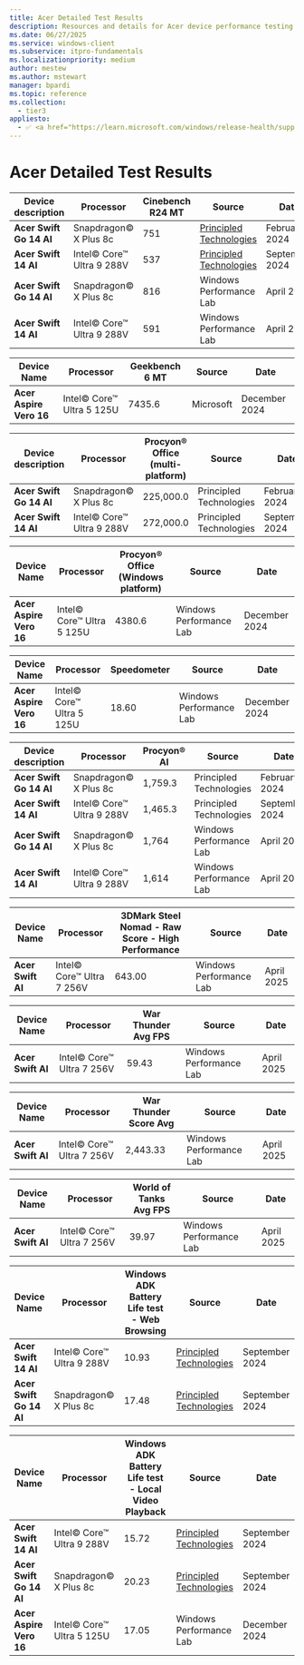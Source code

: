 ```yaml
---
title: Acer Detailed Test Results
description: Resources and details for Acer device performance testing.
ms.date: 06/27/2025
ms.service: windows-client
ms.subservice: itpro-fundamentals
ms.localizationpriority: medium
author: mestew
ms.author: mstewart
manager: bpardi
ms.topic: reference
ms.collection:
  - tier3
appliesto:
  - ✅ <a href="https://learn.microsoft.com/windows/release-health/supported-versions-windows-client" target="_blank">Windows 11</a>
---
```


# Acer Detailed Test Results

| **Device description** | **Processor** | **Cinebench R24 MT** | **Source** | **Date** |
|---|---|---|---|---|
| **Acer Swift Go 14 AI** | Snapdragon© X Plus 8c | 751 | [Principled Technologies](https://www.principledtechnologies.com/Microsoft/Copilot-plus-PC-performance/) | February 2024 |
| **Acer Swift 14 AI** | Intel© Core™ Ultra 9 288V | 537 | [Principled Technologies](https://www.principledtechnologies.com/Microsoft/Copilot-plus-PC-performance/) | September 2024 |
| **Acer Swift Go 14 AI** | Snapdragon© X Plus 8c | 816 | Windows Performance Lab | April 2025 |
| **Acer Swift 14 AI** | Intel© Core™ Ultra 9 288V | 591 | Windows Performance Lab | April 2025 |

| **Device Name** | **Processor** | **Geekbench 6 MT** | **Source** | **Date** |
|---|---|---|---|---|
| **Acer Aspire Vero 16** | Intel© Core™ Ultra 5 125U | 7435.6 | Microsoft | December 2024 |

| **Device description** | **Processor** | **Procyon® Office (multi-platform)** | **Source** | **Date** |
|---|---|---|---|---|
| **Acer Swift Go 14 AI** | Snapdragon© X Plus 8c | 225,000.0 | Principled Technologies | February 2024 |
| **Acer Swift 14 AI** | Intel© Core™ Ultra 9 288V | 272,000.0 | Principled Technologies | September 2024 |

| **Device Name** | **Processor** | **Procyon® Office (Windows platform)** | **Source** | **Date** |
|---|---|---|---|---|
| **Acer Aspire Vero 16** | Intel© Core™ Ultra 5 125U | 4380.6 | Windows Performance Lab | December 2024 |

| **Device Name** | **Processor** | **Speedometer** | **Source** | **Date** |
|---|---|---|---|---|
| **Acer Aspire Vero 16** | Intel© Core™ Ultra 5 125U | 18.60 | Windows Performance Lab | December 2024 |

| **Device description** | **Processor** | **Procyon® AI** | **Source** | **Date** |
|---|---|---|---|---|
| **Acer Swift Go 14 AI** | Snapdragon© X Plus 8c | 1,759.3 | Principled Technologies | February 2024 |
| **Acer Swift 14 AI** | Intel© Core™ Ultra 9 288V | 1,465.3 | Principled Technologies | September 2024 |
| **Acer Swift Go 14 AI** | Snapdragon© X Plus 8c | 1,764 | Windows Performance Lab | April 2025 |
| **Acer Swift 14 AI** | Intel© Core™ Ultra 9 288V | 1,614 | Windows Performance Lab | April 2025 |

| **Device Name** | **Processor** | **3DMark Steel Nomad - Raw Score - High Performance** | **Source** | **Date** |
|---|---|---|---|---|
| **Acer Swift AI** | Intel© Core™ Ultra 7 256V | 643.00 | Windows Performance Lab | April 2025 |

| **Device Name** | **Processor** | **War Thunder Avg FPS** | **Source** | **Date** |
|---|---|---|---|---|
| **Acer Swift AI** | Intel© Core™ Ultra 7 256V | 59.43 | Windows Performance Lab | April 2025 |

| **Device Name** | **Processor** | **War Thunder Score Avg** | **Source** | **Date** |
|---|---|---|---|---|
| **Acer Swift AI** | Intel© Core™ Ultra 7 256V | 2,443.33 | Windows Performance Lab | April 2025 |

| **Device Name** | **Processor** | **World of Tanks Avg FPS** | **Source** | **Date** |
|---|---|---|---|---|
| **Acer Swift AI** | Intel© Core™ Ultra 7 256V | 39.97 | Windows Performance Lab | April 2025 |

| **Device Name** | **Processor** | **Windows ADK Battery Life test - Web Browsing** | **Source** | **Date** |
|---|---|---|---|---|
| **Acer Swift 14 AI** | Intel© Core™ Ultra 9 288V | 10.93 | [Principled Technologies](https://www.principledtechnologies.com/Microsoft/Copilot-plus-PC-performance/) | September 2024 |
| **Acer Swift Go 14 AI** | Snapdragon© X Plus 8c | 17.48 | [Principled Technologies](https://www.principledtechnologies.com/Microsoft/Copilot-plus-PC-performance/) | September 2024 |

| **Device Name** | **Processor** | **Windows ADK Battery Life test - Local Video Playback** | **Source** | **Date** |
|---|---|---|---|---|
| **Acer Swift 14 AI** | Intel© Core™ Ultra 9 288V | 15.72 | [Principled Technologies](https://www.principledtechnologies.com/Microsoft/Copilot-plus-PC-performance/) | September 2024 |
| **Acer Swift Go 14 AI** | Snapdragon© X Plus 8c | 20.23 | [Principled Technologies](https://www.principledtechnologies.com/Microsoft/Copilot-plus-PC-performance/) | September 2024 |
| **Acer Aspire Vero 16** | Intel© Core™ Ultra 5 125U | 17.05 | Windows Performance Lab | December 2024 |
